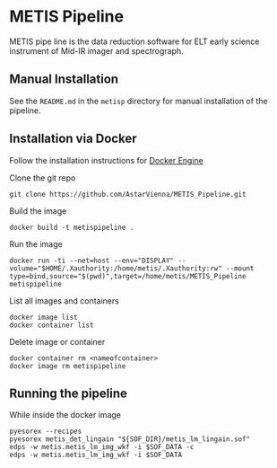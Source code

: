 # METIS Pipeline
METIS pipe line is the data reduction software for ELT early science instrument of Mid-IR imager and spectrograph.

## Manual Installation

See the `README.md` in the `metisp` directory for manual installation of the pipeline.

## Installation via Docker

Follow the installation instructions for [Docker Engine](https://docs.docker.com/engine/install/)


Clone the git repo

```
git clone https://github.com/AstarVienna/METIS_Pipeline.git
```

Build the image

```
docker build -t metispipeline .
```

Run the image

```
docker run -ti --net=host --env="DISPLAY" --volume="$HOME/.Xauthority:/home/metis/.Xauthority:rw" --mount type=bind,source="$(pwd)",target=/home/metis/METIS_Pipeline metispipeline
```


List all images and containers

```
docker image list
docker container list
```

Delete image or container

```
docker container rm <nameofcontainer>
docker image rm metispipeline
```

## Running the pipeline

While inside the docker image

```
pyesorex --recipes 
pyesorex metis_det_lingain "${SOF_DIR}/metis_lm_lingain.sof"
edps -w metis.metis_lm_img_wkf -i $SOF_DATA -c
edps -w metis.metis_lm_img_wkf -i $SOF_DATA
```

